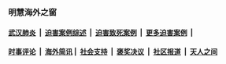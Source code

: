 
### 明慧海外之窗

####  [武汉肺炎](indexes/365.md?t=04020800) &nbsp;|&nbsp;  [迫害案例综述](indexes/328.md?t=04020800) &nbsp;|&nbsp; [迫害致死案例](indexes/277.md?t=04020800)  &nbsp;|&nbsp; [更多迫害案例](indexes/81.md?t=04020800)  &nbsp;|&nbsp; 
####  [时事评论](indexes/19.md?t=04020800) &nbsp;|&nbsp; [海外简讯](indexes/245.md?t=04020800)&nbsp;|&nbsp;  [社会支持](indexes/140.md?t=04020800) &nbsp;|&nbsp; [褒奖决议](indexes/282.md?t=04020800) &nbsp;|&nbsp; [社区报道](indexes/91.md?t=04020800)  &nbsp;|&nbsp; [天人之间](indexes/78.md?t=04020800) 

